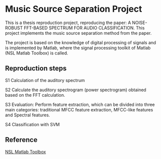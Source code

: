 # Music Source Separation Project

This is a thesis reproduction project, reproducing the paper: A NOISE-ROBUST FFT-BASED SPECTRUM FOR AUDIO CLASSIFICATION. This project implements the music source separation method from the paper.

The project is based on the knowledge of digital processing of signals and is implemented by Matlab, where the signal processing toolkit of Matlab (NSL Matlab Toolbox) is called.

## Reproduction steps

S1 Calculation of the auditory spectrum

S2 Calculate the auditory spectrogram (power spectrogram) obtained based on the FFT calculation.

S3 Evaluation: Perform feature extraction, which can be divided into three main categories: traditional MFCC feature extraction, MFCC-like features and Spectral features.

S4 Classification with SVM

## Reference 

[NSL Matlab Toolbox](http://www.isr.umd.edu/Labs/NSL/nsl.html)